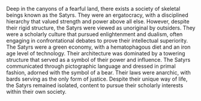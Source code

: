 Deep in the canyons of a fearful land, there exists a society of skeletal beings known as the Satyrs. They were an ergatocracy, with a disciplined hierarchy that valued strength and power above all else. However, despite their rigid structure, the Satyrs were viewed as unoriginal by outsiders. They were a scholarly culture that pursued enlightenment and dualism, often engaging in confrontational debates to prove their intellectual superiority. The Satyrs were a green economy, with a hematophagous diet and an iron age level of technology. Their architecture was dominated by a towering structure that served as a symbol of their power and influence. The Satyrs communicated through pictographic language and dressed in primal fashion, adorned with the symbol of a bear. Their laws were anarchic, with bards serving as the only form of justice. Despite their unique way of life, the Satyrs remained isolated, content to pursue their scholarly interests within their own society.